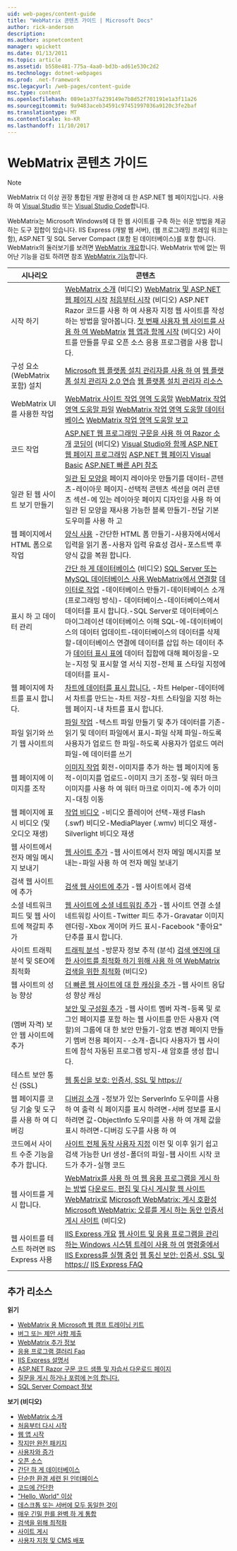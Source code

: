 ```yaml
---
uid: web-pages/content-guide
title: "WebMatrix 콘텐츠 가이드 | Microsoft Docs"
author: rick-anderson
description: 
ms.author: aspnetcontent
manager: wpickett
ms.date: 01/13/2011
ms.topic: article
ms.assetid: b558e481-775a-4aa0-bd3b-ad61e530c2d2
ms.technology: dotnet-webpages
ms.prod: .net-framework
msc.legacyurl: /web-pages/content-guide
msc.type: content
ms.openlocfilehash: 089e1a37fa239149e7b8d52f701191e1a3f11a26
ms.sourcegitcommit: 9a9483aceb34591c97451997036a9120c3fe2baf
ms.translationtype: MT
ms.contentlocale: ko-KR
ms.lasthandoff: 11/10/2017
---
```

<a name="webmatrix-content-guide"></a>WebMatrix 콘텐츠 가이드
====================

> [!NOTE] 
> WebMatrix 더 이상 권장 통합된 개발 환경에 대 한 ASP.NET 웹 페이지입니다. 사용 하 여 [Visual Studio](xref:aspnet/web-pages/overview/getting-started/program-asp-net-web-pages-in-visual-studio) 또는 [Visual Studio Code](https://code.visualstudio.com/)합니다.

WebMatrix는 Microsoft Windows에 대 한 웹 사이트를 구축 하는 쉬운 방법을 제공 하는 도구 집합이 있습니다. IIS Express (개발 웹 서버), (웹 프로그래밍 프레임 워크는 함), ASP.NET 및 SQL Server Compact (포함 된 데이터베이스)를 포함 합니다. WebMatrix의 둘러보기를 보려면 [WebMatrix 개요](https://www.microsoft.com/web/webmatrix/)합니다. WebMatrix 밖에 없는 뛰어난 기능을 검토 하려면 참조 [WebMatrix 기능](https://www.microsoft.com/web/webmatrix/features/)합니다.

| **시나리오** | **콘텐츠** |
| --- | --- |
| 시작 하기 | [WebMatrix 소개](https://mediadl.microsoft.com/mediadl/www/s/silverlight/video/web/webmatrix/intro.mp4) (비디오) [WebMatrix 및 ASP.NET 웹 페이지 시작](https://go.microsoft.com/fwlink/?LinkId=202889) [처음부터 시작](https://mediadl.microsoft.com/mediadl/www/s/silverlight/video/web/webmatrix/walkthrough1b.mp4) (비디오) ASP.NET Razor 코드를 사용 하 여 사용자 지정 웹 사이트를 작성 하는 방법을 알아봅니다. [첫 번째 사용자 웹 사이트를 사용 하 여 WebMatrix](https://go.microsoft.com/fwlink/?LinkId=208553) [웹 앱과 함께 시작](https://mediadl.microsoft.com/mediadl/www/s/silverlight/video/web/webmatrix/walkthrough2b.mp4) (비디오) 사이트를 만들를 무료 오픈 소스 응용 프로그램을 사용 합니다. |
| 구성 요소 (WebMatrix 포함) 설치 | [Microsoft 웹 플랫폼 설치 관리자를 사용 하 여](https://www.iis.net/learn/install/web-platform-installer/using-the-microsoft-web-platform-installer) [웹 플랫폼 설치 관리자 2.0 연습](https://www.iis.net/learn/install/web-platform-installer/web-platform-installer-20-walkthrough) [웹 플랫폼 설치 관리자 리소스](https://www.iis.net/learn/install/web-platform-installer/web-platform-installer-resources) |
| WebMatrix UI를 사용한 작업 | [WebMatrix 사이트 작업 영역 도움말](https://go.microsoft.com/fwlink/?LinkId=208788) [WebMatrix 작업 영역 도움말 파일](https://go.microsoft.com/fwlink/?LinkId=208787) [WebMatrix 작업 영역 도움말 데이터베이스](https://go.microsoft.com/fwlink/?LinkId=208786) [WebMatrix 작업 영역 도움말 보고](https://go.microsoft.com/fwlink/?LinkId=208789) |
| 코드 작업 | [ASP.NET 웹 프로그래밍 구문을 사용 하 여 Razor 소개](https://go.microsoft.com/fwlink/?LinkId=202890) [코딩이](https://mediadl.microsoft.com/mediadl/www/s/silverlight/video/web/webmatrix/webx-aspnetpages.mp4) (비디오) [Visual Studio와 함께 ASP.NET 웹 페이지 프로그래밍](https://go.microsoft.com/fwlink/?LinkId=205854) [ASP.NET 웹 페이지 Visual Basic](https://go.microsoft.com/fwlink/?LinkId=202908) [ASP.NET 빠른 API 참조](https://go.microsoft.com/fwlink/?LinkId=202907) |
| 일관 된 웹 사이트 보기 만들기 | [일관 된 모양을](https://go.microsoft.com/fwlink/?LinkId=202891) 페이지 레이아웃 만들기를 데이터-콘텐츠-레이아웃 페이지-선택적 콘텐츠 섹션을 여러 콘텐츠 섹션-에 있는 레이아웃 페이지 디자인을 사용 하 여 일관 된 모양을 재사용 가능한 블록 만들기-전달 기본 도우미를 사용 하 고 |
| 웹 페이지에서 HTML 폼으로 작업 | [양식 사용](https://go.microsoft.com/fwlink/?LinkId=202892) -간단한 HTML 폼 만들기-사용자에서에서 입력을 읽기 폼-사용자 입력 유효성 검사-포스트백 후 양식 값을 복원 합니다. |
| 표시 하 고 데이터 관리 | [간단 하 게 데이터베이스](https://mediadl.microsoft.com/mediadl/www/s/silverlight/video/web/webmatrix/webx-databases.mp4) (비디오) [SQL Server 또는 MySQL 데이터베이스 사용 WebMatrix에서 연결할](https://go.microsoft.com/fwlink/?LinkId=208661) [데이터로 작업](https://go.microsoft.com/fwlink/?LinkId=202893) -데이터베이스 만들기-데이터베이스 소개 (프로그래밍 방식)- 데이터베이스-데이터베이스에서 데이터를 표시 합니다.-SQL Server로 데이터베이스 마이그레이션 데이터베이스 이해 SQL-에-데이터베이스의 데이터 업데이트-데이터베이스의 데이터를 삭제할-데이터베이스 연결에 데이터를 삽입 하는 데이터 추가 [데이터 표시 표에](https://go.microsoft.com/fwlink/?LinkId=202894) 데이터 집합에 대해 페이징을-모눈-지정 및 표시할 열 서식 지정-전체 표 스타일 지정에 데이터를 표시- |
| 웹 페이지에 차트를 표시 합니다. | [차트에 데이터를 표시 합니다.](https://go.microsoft.com/fwlink/?LinkId=202895) -차트 Helper-데이터에서 차트를 만드는-차트 저장-차트 스타일을 지정 하는 웹 페이지-내 차트를 표시 합니다. |
| 파일 읽기와 쓰기 웹 사이트의 | [파일 작업](https://go.microsoft.com/fwlink/?LinkId=202896) -텍스트 파일 만들기 및 추가 데이터를 기존-읽기 및 데이터 파일에서 표시-파일 삭제 파일-하도록 사용자가 업로드 한 파일-하도록 사용자가 업로드 여러 파일-에 데이터를 쓰기 |
| 웹 페이지에 이미지를 조작 | [이미지 작업](https://go.microsoft.com/fwlink/?LinkId=202897) 회전-이미지를 추가 하는 웹 페이지에 동적-이미지를 업로드-이미지 크기 조정-및 워터 마크 이미지를 사용 하 여 워터 마크로 이미지-에 추가 이미지-대칭 이동 |
| 웹 페이지에 표시 비디오 (및 오디오 재생) | [작업 비디오](https://go.microsoft.com/fwlink/?LinkId=202898) -비디오 플레이어 선택-재생 Flash (.swf) 비디오-MediaPlayer (.wmv) 비디오 재생-Silverlight 비디오 재생 |
| 웹 사이트에서 전자 메일 메시지 보내기 | [웹 사이트 추가](https://go.microsoft.com/fwlink/?LinkId=202899) -웹 사이트에서 전자 메일 메시지를 보내는-파일 사용 하 여 전자 메일 보내기 |
| 검색 웹 사이트에 추가 | [검색 웹 사이트에 추가](https://go.microsoft.com/fwlink/?LinkId=202900) -웹 사이트에서 검색 |
| 소셜 네트워크 피드 및 웹 사이트에 책갈피 추가 | [웹 사이트에 소셜 네트워킹 추가](https://go.microsoft.com/fwlink/?LinkId=202901) -웹 사이트 연결 소셜 네트워킹 사이트-Twitter 피드 추가-Gravatar 이미지 렌더링-Xbox 게이머 카드 표시-Facebook "좋아요" 단추를 표시 합니다. |
| 사이트 트래픽 분석 및 SEO에 최적화 | [트래픽 분석](https://go.microsoft.com/fwlink/?LinkId=202902) -방문자 정보 추적 (분석) [검색 엔진에 대 한 사이트를 최적화 하기 위해 사용 하 여 WebMatrix](https://go.microsoft.com/fwlink/?LinkId=202953) [검색을 위한 최적화](https://mediadl.microsoft.com/mediadl/www/s/silverlight/video/web/webmatrix/webx-seo.mp4) (비디오) |
| 웹 사이트의 성능 향상 | [더 빠른 웹 사이트에 대 한 캐싱을 추가](https://go.microsoft.com/fwlink/?LinkId=202903) -웹 사이트 응답성 향상 캐싱 |
| (멤버 자격) 보안 웹 사이트에 추가 | [보안 및 구성원 추가](https://go.microsoft.com/fwlink/?LinkId=202904) -웹 사이트 멤버 자격-등록 및 로그인 페이지를 포함 하는 웹 사이트를 만든 사용자 (역할)의 그룹에 대 한 보안 만들기-암호 변경 페이지 만들기 멤버 전용 페이지--소개-줍니다 사용자가 웹 사이트에 참석 자동된 프로그램 방지-새 암호를 생성 합니다. |
| 테스트 보안 통신 (SSL) | [웹 통신을 보호: 인증서, SSL 및 https://](https://go.microsoft.com/fwlink/?LinkId=208660) |
| 웹 페이지를 코딩 기술 및 도구를 사용 하 여 디버깅 | [디버깅 소개](https://go.microsoft.com/fwlink/?LinkId=202905) -정보가 있는 ServerInfo 도우미를 사용 하 여 출력 식 페이지를 표시 하려면-서버 정보를 표시 하려면 값-ObjectInfo 도우미를 사용 하 여 개체 값을 표시 하려면-디버깅 도구를 사용 하 여 |
| 코드에서 사이트 수준 기능을 추가 합니다. | [사이트 전체 동작 사용자 지정](https://go.microsoft.com/fwlink/?LinkId=202906) 이전 및 이후 읽기 쉽고 검색 가능한 Url 생성-폴더의 파일-웹 사이트 시작 코드가 추가-실행 코드 |
| 웹 사이트를 게시 합니다. | [WebMatrix를 사용 하 여 웹 응용 프로그램을 게시 하는 방법](https://go.microsoft.com/fwlink/?LinkId=202954) [다운로드, 편집 및 다시 게시할 웹 사이트 WebMatrix로](https://go.microsoft.com/?linkid=9751042) [Microsoft WebMatrix: 게시 호환성](https://www.iis.net/learn/develop/troubleshooting-webmatrix/microsoft-webmatrix-publish-compatibility) [ Microsoft WebMatrix: 오류를 게시 하는 동안 인증서](https://www.iis.net/learn/develop/troubleshooting-webmatrix/microsoft-webmatrix-certificate-errors-during-publishing) [게시 사이트](https://mediadl.microsoft.com/mediadl/www/s/silverlight/video/web/webmatrix/webx-publish.mp4) (비디오) |
| 웹 사이트를 테스트 하려면 IIS Express 사용 | [IIS Express 개요](https://www.iis.net/learn/extensions/introduction-to-iis-express/iis-express-overview) [웹 사이트 및 응용 프로그램을 관리 하는 Windows 시스템 트레이 사용 하 여](https://www.iis.net/learn/extensions/using-iis-express/using-the-windows-system-tray-to-manage-websites-and-applications) [명령줄에서 IIS Express를 실행 중인](https://www.iis.net/learn/extensions/using-iis-express/running-iis-express-from-the-command-line) [웹 통신 보안: 인증서, SSL 및 https://](https://go.microsoft.com/fwlink/?LinkId=208660) [IIS Express FAQ](https://www.iis.net/learn/extensions/introduction-to-iis-express/iis-express-faq) |

## <a name="additional-resources"></a>추가 리소스

**읽기**

- [WebMatrix 용 Microsoft 웹 캠프 트레이닝 키트](http://trainingkit.webcamps.ms/WebMatrix.htm)
- [버그 또는 제안 사항 제출](https://go.microsoft.com/fwlink/?LinkId=195940)
- [WebMatrix 추가 정보](readme/index.md)
- [응용 프로그램 갤러리 Faq](https://go.microsoft.com/fwlink/?LinkId=196179)
- [IIS Express 설명서](https://go.microsoft.com/fwlink/?LinkID=195075)
- [ASP.NET Razor 구문 코드 샘플 및 자습서 다운로드 페이지](https://go.microsoft.com/fwlink/?LinkId=208516)
- [질문을 게시 하거나 포럼에 논의 합니다.](https://forums.asp.net/1224.aspx)
- [SQL Server Compact 정보](https://go.microsoft.com/fwlink/?LinkId=195939)

**보기 (비디오)**

- [WebMatrix 소개](https://mediadl.microsoft.com/mediadl/www/s/silverlight/video/web/webmatrix/intro.mp4)
- [처음부터 다시 시작](https://mediadl.microsoft.com/mediadl/www/s/silverlight/video/web/webmatrix/walkthrough1b.mp4)
- [웹 앱 시작](https://mediadl.microsoft.com/mediadl/www/s/silverlight/video/web/webmatrix/walkthrough2b.mp4)
- [작지만 완전 패키지](https://mediadl.microsoft.com/mediadl/www/s/silverlight/video/web/webmatrix/webx-compact.mp4)
- [사용자와 증가](https://mediadl.microsoft.com/mediadl/www/s/silverlight/video/web/webmatrix/webx-extend.mp4)
- [오픈 소스](https://mediadl.microsoft.com/mediadl/www/s/silverlight/video/web/webmatrix/webx-webapps-b.mp4)
- [간단 하 게 데이터베이스](https://mediadl.microsoft.com/mediadl/www/s/silverlight/video/web/webmatrix/webx-databases.mp4)
- [단순한 환경 세련 된 인터페이스](https://mediadl.microsoft.com/mediadl/www/s/silverlight/video/web/webmatrix/webx-ux.mp4)
- [코드에 간단한](https://mediadl.microsoft.com/mediadl/www/s/silverlight/video/web/webmatrix/webx-aspnetpages.mp4)
- ["Hello, World" 이상](https://mediadl.microsoft.com/mediadl/www/s/silverlight/video/web/webmatrix/webx-helpers.mp4)
- [데스크톱 또는 서버에 모두 동일한 것이](https://mediadl.microsoft.com/mediadl/www/s/silverlight/video/web/webmatrix/webx-enviroment.mp4)
- [매우 긴밀 한를 완벽 하 게 통합](https://mediadl.microsoft.com/mediadl/www/s/silverlight/video/web/webmatrix/webx-integrated.mp4)
- [검색을 위해 최적화](https://mediadl.microsoft.com/mediadl/www/s/silverlight/video/web/webmatrix/webx-seo.mp4)
- [사이트 게시](https://mediadl.microsoft.com/mediadl/www/s/silverlight/video/web/webmatrix/webx-publish.mp4)
- [사용자 지정 및 CMS 배포](https://mediadl.microsoft.com/mediadl/www/s/silverlight/video/web/webmatrix/walkthrough2b.mp4)
